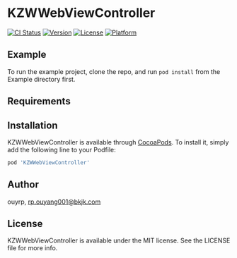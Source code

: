 # KZWWebViewController

[![CI Status](https://img.shields.io/travis/ouyrp/KZWWebViewController.svg?style=flat)](https://travis-ci.org/ouyrp/KZWWebViewController)
[![Version](https://img.shields.io/cocoapods/v/KZWWebViewController.svg?style=flat)](https://cocoapods.org/pods/KZWWebViewController)
[![License](https://img.shields.io/cocoapods/l/KZWWebViewController.svg?style=flat)](https://cocoapods.org/pods/KZWWebViewController)
[![Platform](https://img.shields.io/cocoapods/p/KZWWebViewController.svg?style=flat)](https://cocoapods.org/pods/KZWWebViewController)

## Example

To run the example project, clone the repo, and run `pod install` from the Example directory first.

## Requirements

## Installation

KZWWebViewController is available through [CocoaPods](https://cocoapods.org). To install
it, simply add the following line to your Podfile:

```ruby
pod 'KZWWebViewController'
```

## Author

ouyrp, rp.ouyang001@bkjk.com

## License

KZWWebViewController is available under the MIT license. See the LICENSE file for more info.
